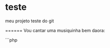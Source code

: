 # teste
meu projeto teste do git

======
Vou cantar uma musiquinha bem daora:


´´´php
<?php echo"AU TE ODER KIDES UITE PAMPED UPE QUIQUES IS BEDER RAN BEDER RAN, AOTORAN MAY GAM";

´´´
